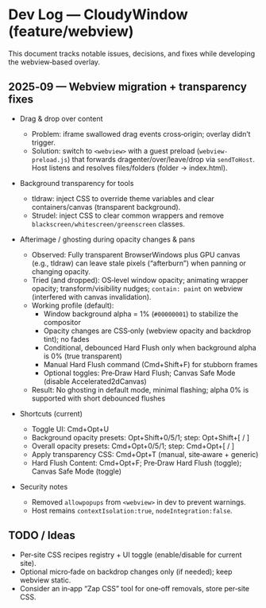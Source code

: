 # Dev Log — CloudyWindow (feature/webview)

This document tracks notable issues, decisions, and fixes while developing the webview‑based overlay.

## 2025‑09 — Webview migration + transparency fixes

- Drag & drop over content
  - Problem: iframe swallowed drag events cross‑origin; overlay didn’t trigger.
  - Solution: switch to `<webview>` with a guest preload (`webview-preload.js`) that forwards dragenter/over/leave/drop via `sendToHost`. Host listens and resolves files/folders (folder → index.html).

- Background transparency for tools
  - tldraw: inject CSS to override theme variables and clear containers/canvas (transparent background).
  - Strudel: inject CSS to clear common wrappers and remove `blackscreen/whitescreen/greenscreen` classes.

- Afterimage / ghosting during opacity changes & pans
  - Observed: Fully transparent BrowserWindows plus GPU canvas (e.g., tldraw) can leave stale pixels (“afterburn”) when panning or changing opacity.
  - Tried (and dropped): OS‑level window opacity; animating wrapper opacity; transform/visibility nudges; `contain: paint` on webview (interfered with canvas invalidation).
  - Working profile (default):
    - Window background alpha = 1% (`#00000001`) to stabilize the compositor
    - Opacity changes are CSS‑only (webview opacity and backdrop tint); no fades
    - Conditional, debounced Hard Flush only when background alpha is 0% (true transparent)
    - Manual Hard Flush command (Cmd+Shift+F) for stubborn frames
    - Optional toggles: Pre‑Draw Hard Flush; Canvas Safe Mode (disable Accelerated2dCanvas)
  - Result: No ghosting in default mode, minimal flashing; alpha 0% is supported with short debounced flushes

- Shortcuts (current)
  - Toggle UI: Cmd+Opt+U
  - Background opacity presets: Opt+Shift+0/5/1; step: Opt+Shift+[ / ]
  - Overall opacity presets: Cmd+Opt+0/5/1; step: Cmd+Opt+[ / ]
  - Apply transparency CSS: Cmd+Opt+T (manual, site‑aware + generic)
  - Hard Flush Content: Cmd+Opt+F; Pre‑Draw Hard Flush (toggle); Canvas Safe Mode (toggle)

- Security notes
  - Removed `allowpopups` from `<webview>` in dev to prevent warnings.
  - Host remains `contextIsolation:true`, `nodeIntegration:false`.

## TODO / Ideas

- Per‑site CSS recipes registry + UI toggle (enable/disable for current site).
- Optional micro‑fade on backdrop changes only (if needed); keep webview static.
- Consider an in‑app “Zap CSS” tool for one‑off removals, store per‑site CSS.
